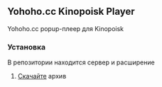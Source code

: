 ## Yohoho.cc Kinopoisk Player
Yohoho.cc popup-плеер для Kinopoisk 

### Установка
В репозитории находится сервер и расширение

1. [Скачайте](https://github.com/MARIO60333/yohoho_kp_extension/archive/refs/heads/main.zip) архив
